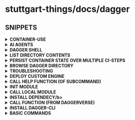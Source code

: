 # stuttgart-things/docs/dagger

## SNIPPETS

<details><summary><b>CONTAINER-USE</b></summary>

### INSTALLATION CONTAINER USE (CLI; TERMINAL)

```bash
brew install dagger/tap/container-use
container-use version   # → confirms install
```

### VSCODE + CONTAINER USE (DEMO STEPS)

* SHUFT+CMD+P - ADD MCP SERVER -> STDIO -> ENTER "cu stdio" -> ENTER -> (ADD TO) WORKSPACE

```bash
# EXAMPLE CONFIG
{
	"servers": {
		"github-mcp": {
			"type": "http",
			"url": "https://api.githubcopilot.com/mcp"
		},
		"container-use": {
			"type": "stdio",
			"command": "container-use",
			"args": [
				"stdio"
			]
		},
		"my-mcp-server-38403312": {
			"type": "stdio",
			"command": "cu",
			"args": [
				"stdio"
			]
		}
	},
	"inputs": []
}
```


* OPEN NEW WINDOW (COULD BE VIA REMOTE EXPORER/SSH)
* OPEN TERMINAL
* CREATE DEMO REPO
  
```bash
mkdir hello
cd hello
git init
touch README.md
git add README.md
git commit -m "initial commit"
```

* ADD FOLDER TO PROJECT WINDOW/EXPLORER (VIA VSCODE)
* START CO-PILOT AGENT CHAT
* ADD CONTEXT: TOOLS -> MCP-ID (OR CONTAINER USE NAME)
* PROMPT: "create a go hello world app"
* TERMINAL:

```bash
# LIST CONTAINER ENVS
cu list
ID              TITLE                           CREATED         UPDATED
crucial-weasel  Go Hello World App              11 seconds ago  4 seconds ago
selected-deer   Go Hello World App Development  3 minutes ago   1 minute ago

# CHECK LOGS
container-use log crucial-weasel

# CHECKOUT CODE
container-use checkout crucial-weasel

# INTERACTIVE SESSION
cu terminal
```

</details>

<details><summary><b>AI AGENTS</b></summary>

## USECASE POSTGRESDB

```bash
sudo sh -c 'echo "deb http://apt.postgresql.org/pub/repos/apt $(lsb_release -cs)-pgdg main" > /etc/apt/sources.list.d/pgdg.list'
curl -fsSL https://www.postgresql.org/media/keys/ACCC4CF8.asc | sudo gpg --dearmor -o /etc/apt/trusted.gpg.d/postgresql.gpg
sudo apt update && sudo apt install postgresql-client-17

psql -h $(hostname -f) -p 31641 -U dev
CREATE DATABASE appdb;

cat <<EOF > ./bootstrap.sql
-- Create database (only if it doesn't exist)
DO
$$
BEGIN
   IF NOT EXISTS (SELECT FROM pg_database WHERE datname = 'appdb') THEN
      CREATE DATABASE "appdb";
   END IF;
END
$$;

-- Switch to new DB
\c appdb;

-- Drop tables if exist (clean run)
DROP TABLE IF EXISTS tasks CASCADE;
DROP TABLE IF EXISTS projects CASCADE;
DROP TABLE IF EXISTS users CASCADE;

-- Users table
CREATE TABLE users (
    id SERIAL PRIMARY KEY,
    username VARCHAR(50) UNIQUE NOT NULL,
    email VARCHAR(120) UNIQUE NOT NULL,
    created_at TIMESTAMP DEFAULT CURRENT_TIMESTAMP
);

-- Projects table
CREATE TABLE projects (
    id SERIAL PRIMARY KEY,
    name VARCHAR(100) NOT NULL,
    description TEXT,
    created_at TIMESTAMP DEFAULT CURRENT_TIMESTAMP
);

-- Tasks table
CREATE TABLE tasks (
    id SERIAL PRIMARY KEY,
    project_id INT REFERENCES projects(id) ON DELETE CASCADE,
    assignee_id INT REFERENCES users(id) ON DELETE SET NULL,
    title VARCHAR(200) NOT NULL,
    status VARCHAR(50) DEFAULT 'open',
    created_at TIMESTAMP DEFAULT CURRENT_TIMESTAMP,
    due_date DATE
);

-- Insert sample users
INSERT INTO users (username, email) VALUES
('alice', 'alice@example.com'),
('bob', 'bob@example.com'),
('charlie', 'charlie@example.com');

-- Insert sample projects
INSERT INTO projects (name, description) VALUES
('AI Platform', 'Build internal AI platform'),
('Infra Migration', 'Migrate to new Kubernetes cluster');

-- Insert sample tasks
INSERT INTO tasks (project_id, assignee_id, title, status, due_date) VALUES
(1, 1, 'Design database schema', 'in-progress', '2025-09-15'),
(1, 2, 'Implement API service', 'open', '2025-09-30'),
(2, 3, 'Migrate Helm charts', 'done', '2025-08-20'),
(2, NULL, 'Set up monitoring', 'open', NULL);
EOF

psql -h $(hostname -f) -p 31641 -U dev -d appdb -f bootstrap.sql 
```

```bash
export GEMINI_API_KEY="SET-HERE-OR-GPT-OR-ANY-OTHER-SUPPORTED-AI"
export DB_URL="postgres://$USER:$PASSWORD@maverick.db.host:31641/appdb?sslmode=disable"
dagger call -m github.com/jasonmccallister/database-agent ask --db-url=env:DB_URL --question="What tables do you have?" -vv
```

</details>

<details><summary><b>DAGGER SHELL</b></summary>

```bash
# JUMP INTO CONTAINER (e.g. PACKAGE-TEST-INSTALLATION)
dagger -c 'container | from cgr.dev/chainguard/wolfi-base:latest | terminal'
```

```bash
# FOR VAULT LOOKUP
export VAULT_PATH_PREFIX=kubeconfigs

cat <<EOF > helmfile-container.dagger
#!/usr/bin/env dagger

container |
    from cgr.dev/chainguard/wolfi-base |
    with-exec apk add curl git wget kubectl helm k9s cilium terraform |
    with-exec -- wget https://github.com/helmfile/helmfile/releases/download/v1.1.7/helmfile_1.1.7_linux_amd64.tar.gz |
    with-exec -- tar xvfz helmfile_1.1.7_linux_amd64.tar.gz |
    with-exec -- mv helmfile /usr/bin/ |
    with-directory /showcase https://github.com/stuttgart-things/platform-engineering-showcase.git#main |
    with-mounted-file /.kube/config kind-maverick |
    with-env-variable KUBECONFIG /.kube/config |
    with-secret-variable VCENTER_FQDN env://VCENTER_FQDN |
    with-secret-variable BLA vault://eva.kubeconfig |
    with-mounted-secret /root/.kube/config vault://eva.kubeconfig |
    #--token=vault://secret/data/github?field=token
    # MOUNT CURRENT DIR
    #with-mounted-directory /workspace . |

    # MOUNT CACHE
    with-mounted-cache /data my-workspace |
    terminal|
    with-exec -- mkdir /output |
    with-exec -- cp -r /data/ /output/data/ |
    directory /output |
    export ./output-dir
EOF

chmox +x helmfile-container.dagger
./elmfile-container.dagger
```

</details>

<details><summary><b>LIST DIRECTORY CONTENTS</b></summary>

```go
// LIST ALL ENTRIES
entries, err := src.Entries(ctx)
if err != nil {
	panic(err)
}

// PRINT ALL ENTRIES
for _, entry := range entries {
	println(entry)
}
```

</details>

<details><summary><b>PERSIST CONTAINER STATE OVER MULTIPLE CI-STEPS</b></summary>

```go
// MOUNT BUILDDIR AND SET WORKING DIRECTORY
base := m.container(packerVersion, arch).
    WithMountedDirectory("/src", buildDir).
    WithWorkdir("/src")

// RUN PACKER INIT AND PERSIST CONTAINER STATE
initContainer := base.WithExec([]string{"packer", "init", "hello.pkr.hcl"})

// OPTIONALLY GET INIT OUTPUT (FROM A SEPARATE EXECUTION)
initOut, err := initContainer.WithExec([]string{"packer", "version"}).Stdout(ctx)
if err != nil {
    panic(fmt.Errorf("failed to verify init: %w", err))
}
fmt.Println("Init complete - Packer version:", initOut)
```

</details>

<details><summary><b>BROWSE DAGGER DIRECTORY</b></summary>

```go
// CLONE
repoContent, err := m.ClonePrivateRepo(ctx, repoURL, branch, token)
if err != nil {
	fmt.Errorf("failed to clone repo: %w", err)
}

// BROWSE
entries, err := repoContent.Entries(ctx)
if err != nil {
    panic(err)
}
fmt.Println("Top-level entries:", entries)
```

</details>


<details><summary><b>TROUBLESHOOTING</b></summary>

```bash
# ERROR
rpc error: code = NotFound desc = socket /run/user/1112/vscode-ssh-auth-sock-713734249 not found
# SOLUTION
unset SSH_AUTH_SOCK
```

</details>

<details><summary><b>DEPLOY CUSTOM ENGINE</b></summary>

[custom-ca](https://docs.dagger.io/configuration/custom-ca)
[connection-interface](https://docs.dagger.io/configuration/custom-runner/#connection-interface)

```bash
## STOP ANY EXISTING/RUNNING ENGINE(S) w/ DOCKER STOP.. 

docker run -d --rm \
-v /var/lib/dagger \
-v /usr/local/share/ca-certificates/:/usr/local/share/ca-certificates/ \
--name dagger-engine-custom \
--privileged \
registry.dagger.io/engine:v0.16.2

export _EXPERIMENTAL_DAGGER_RUNNER_HOST=docker-container://$(docker ps -qf "name=dagger-engine-custom")
```

</details>

<details><summary><b>CALL HELP FUNCTION (OF SUBCOMMAND)</b></summary>

```bash
dagger call -m "github.com/sagikazarmark/daggerverse/gh@main" release create --help
```

</details>

<details><summary><b>INIT MODULE</b></summary>

```bash
dagger init --sdk=go --source=./cicd --name cicd
```

</details>

<details><summary><b>CALL LOCAL MODULE</b></summary>

```bash
dagger call -m cicd/ go-pipeline --src ./
```

</details>

<details><summary><b>INSTALL DEPENDECY/b></summary>

```bash
dagger install github.com/stuttgart-things/dagger/go@v0.1.0
```

</details>

<details><summary><b>CALL FUNCTION (FROM DAGGERVERSE)</b></summary>

```bash
# OUTPUT TEXT
dagger call -m github.com/shykes/daggerverse/hello@v0.1.2 hello --giant=false --name=pat

# SCAN IMAGE REF W/ AQUA TRIVY
dagger call -m github.com/jpadams/daggerverse/trivy@v0.3.0 scan-image --image-ref alpine/git:latest

# BUILD GO BINARY
dagger call -m github.com/felipecruz91/daggerverse/go build --source . --goVersion 1.23.1 -o bin

# LINT DOCKERFILE
dagger call -m github.com/disaster37/dagger-library-go/image lint --source . --dockerfile images/sthings-packer/Dockerfile

# BUILD & PUSH CONTAINER IMAGE
dagger call -m github.com/disaster37/dagger-library-go/image build --source . --dockerfile images/sthings-packer/Dockerfile push --repository-name stuttgart-things/test --registry-url ttl.sh --version 60m

# CLONE A GITHUB REPO
export GITHUB_TOKEN=whatever
dagger call --progress plain -m github.com/sagikazarmark/daggerverse/gh@main \
repo clone \
--repository stuttgart-things/stuttgart-things \
--token=env:GITHUB_TOKEN export --path=/tmp/repo/sthings
```

</details>

<details><summary><b>INSTALL DAGGER-CLI</b></summary>

```bash
curl -fsSL https://dl.dagger.io/dagger/install.sh | BIN_DIR=$HOME/.local/bin sh
```

</details>

<details><summary><b>BASIC COMMANDS</b></summary>

https://docs.dagger.io/quickstart/daggerize

```bash
# CREATE MODULE (GO); SOURCE: ./hello; NAME: modules
dagger init --sdk=go --source=./hello --name modules

# RUN PIPELINE (PUBLISH=METHOD NAME)
dagger call publish --source=.
```


</details>

